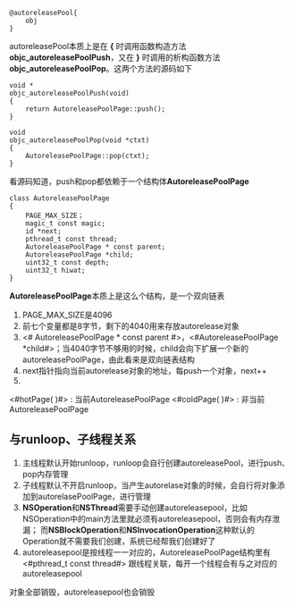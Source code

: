 ```
@autoreleasePool{
    obj
}
```
autoreleasePool本质上是在 **{** 时调用函数构造方法**objc_autoreleasePoolPush**，又在 **}** 时调用的析构函数方法 **objc_autoreleasePoolPop**。这两个方法的源码如下

```
void *
objc_autoreleasePoolPush(void)
{
    return AutoreleasePoolPage::push();
}

void
objc_autoreleasePoolPop(void *ctxt)
{
    AutoreleasePoolPage::pop(ctxt);
}
```
看源码知道，push和pop都依赖于一个结构体**AutoreleasePoolPage**
```
class AutoreleasePoolPage 
{
    PAGE_MAX_SIZE；
    magic_t const magic;
    id *next;
    pthread_t const thread;
    AutoreleasePoolPage * const parent;
    AutoreleasePoolPage *child;
    uint32_t const depth;
    uint32_t hiwat;
}
```
**AutoreleasePoolPage**本质上是这么个结构，是一个双向链表
1. PAGE_MAX_SIZE是4096
2. 前七个变量都是8字节，剩下的4040用来存放autorelease对象
3. <# AutoreleasePoolPage * const parent #>，<#AutoreleasePoolPage *child#>；当4040字节不够用的时候，child会向下扩展一个新的autoreleasePoolPage，由此看来是双向链表结构
4. next指针指向当前autorelease对象的地址，每push一个对象，next++
5.
<#hotPage( )#>  : 当前AutoreleasePoolPage
<#coldPage( )#>  : 非当前AutoreleasePoolPage

## 与runloop、子线程关系

1. 主线程默认开始runloop，runloop会自行创建autoreleasePool，进行push、pop内存管理
2. 子线程默认不开启runloop，当产生autorelase对象的时候，会自行将对象添加到autorelasePoolPage，进行管理
3. **NSOperation**和**NSThread**需要手动创建autoreleasepool，比如NSOperation中的main方法里就必须有autoreleasepool，否则会有内存泄漏；
而**NSBlockOperation**和**NSInvocationOperation**这种默认的Operation就不需要我们创建，系统已经帮我们创建好了
4. autoreleasepool是按线程一一对应的，AutoreleasePoolPage结构里有 <#pthread_t const thread#> 跟线程关联，每开一个线程会有与之对应的autoreleasepool

对象全部销毁，autoreleasepool也会销毁
